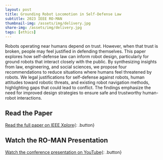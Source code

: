 ```yaml
---
layout: post
title: Grounding Robot Locomotion in Self-Defense Law
subtitle: 2023 IEEE RO-MAN
thumbnail-img: /assets/img/delivery.jpg
share-img: /assets/img/delivery.jpg
tags: [ethics]
---
```


<style>
  .button {
    display: inline-block;
    padding: 10px 15px;
    margin: 10px 0;
    font-size: 16px;
    color: #FFF5EE;
    background: #745EED;
    text-decoration: none;
    border-radius: 5px;
    font-weight: 600;
  }
  .button:hover { background: #745EED; color: #8BD1DA; }
</style>

Robots operating near humans depend on trust. However, when that trust is broken, people may feel justified in defending themselves. This paper explores how self-defense law can inform robot design, particularly for ground robots that interact closely with the public. By synthesizing insights from law, engineering, and social sciences, we propose four recommendations to reduce situations where humans feel threatened by robots. We legal justifications for self-defense against robots, human attitudes toward robotic threats, and existing robot navigation methods, highlighting gaps that could lead to conflict. The findings emphasize the need for improved design strategies to ensure safe and trustworthy human-robot interactions.

## Read the Paper  
[Read the full paper on IEEE Xplore]([https://ieeexplore.ieee.org/document/1030942]){: .button}

## Watch the RO-MAN Presentation  
[Watch the conference presentation on YouTube]([https://www.youtube.com/watch?v=dce7EnUBWqU]){: .button}
